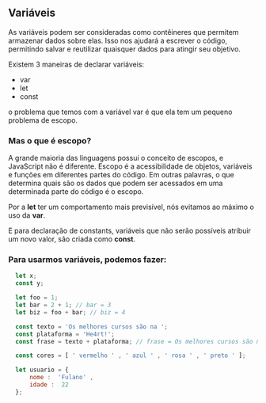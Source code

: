 ## Variáveis

As variáveis ​​podem ser consideradas como contêineres que permitem armazenar dados sobre elas.
Isso nos ajudará a escrever o código, permitindo salvar e reutilizar quaisquer dados para atingir seu objetivo.

Existem 3 maneiras de declarar variáveis:

- var
- let
- const

o problema que temos com a variável var é que ela tem um pequeno problema de escopo.

### Mas o que é escopo?

A grande maioria das linguagens possui o conceito de escopos, e JavaScript não é diferente. Escopo é a acessibilidade de objetos, variáveis e funções em diferentes partes do código.
Em outras palavras, o que determina quais são os dados que podem ser acessados em uma determinada parte do código é o escopo.

Por a **let** ter um comportamento mais previsível, nós evitamos ao máximo o uso da **var**.

E para declaração de constants, variáveis que não serão possíveis atribuir um novo valor, são criada como **const**.

### Para usarmos variáveis, podemos fazer:

```javascript
  let x;
  const y;

  let foo = 1;
  let bar = 2 + 1; // bar = 3
  let biz = foo + bar; // biz = 4

  const texto = 'Os melhores cursos são na ';
  const plataforma = 'He4rt!';
  const frase = texto + plataforma; // frase = Os melhores cursos são na He4rt!

  const cores = [ ' vermelho ' , ' azul ' , ' rosa ' , ' preto ' ];

  let usuario = {
      nome :  'Fulano' ,
      idade :  22
  };
```
